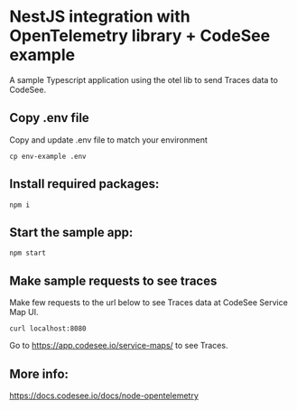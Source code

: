 # NestJS integration with OpenTelemetry library + CodeSee example

A sample Typescript application using the otel lib to send Traces data to CodeSee.

## Copy .env file

Copy and update .env file to match your environment

```
cp env-example .env
```

## Install required packages:

```
npm i
```

## Start the sample app:

```
npm start
```

## Make sample requests to see traces

Make few requests to the url below to see Traces data at CodeSee Service Map UI.

```
curl localhost:8080
```

Go to https://app.codesee.io/service-maps/ to see Traces.

## More info:

https://docs.codesee.io/docs/node-opentelemetry
